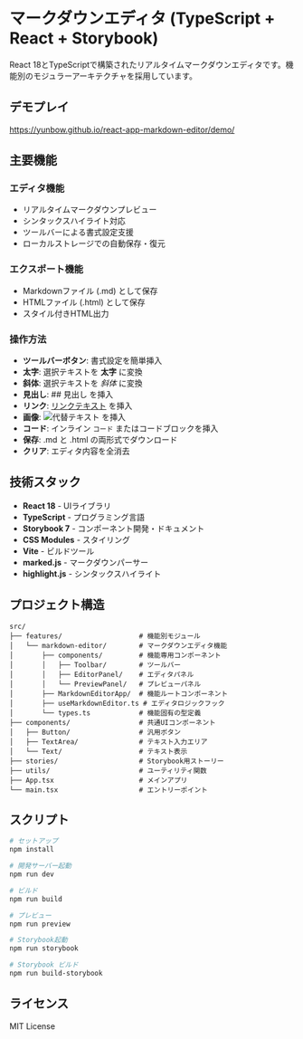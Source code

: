 # マークダウンエディタ (TypeScript + React + Storybook)

React 18とTypeScriptで構築されたリアルタイムマークダウンエディタです。機能別のモジュラーアーキテクチャを採用しています。

## デモプレイ
https://yunbow.github.io/react-app-markdown-editor/demo/

## 主要機能

### エディタ機能
- リアルタイムマークダウンプレビュー
- シンタックスハイライト対応
- ツールバーによる書式設定支援
- ローカルストレージでの自動保存・復元

### エクスポート機能
- Markdownファイル (.md) として保存
- HTMLファイル (.html) として保存
- スタイル付きHTML出力

### 操作方法
- **ツールバーボタン**: 書式設定を簡単挿入
- **太字**: 選択テキストを **太字** に変換
- **斜体**: 選択テキストを *斜体* に変換
- **見出し**: ## 見出し を挿入
- **リンク**: [リンクテキスト](URL) を挿入
- **画像**: ![代替テキスト](画像URL) を挿入
- **コード**: インライン `コード` またはコードブロックを挿入
- **保存**: .md と .html の両形式でダウンロード
- **クリア**: エディタ内容を全消去

## 技術スタック

- **React 18** - UIライブラリ
- **TypeScript** - プログラミング言語
- **Storybook 7** - コンポーネント開発・ドキュメント
- **CSS Modules** - スタイリング
- **Vite** - ビルドツール
- **marked.js** - マークダウンパーサー
- **highlight.js** - シンタックスハイライト

## プロジェクト構造

```
src/
├── features/                   # 機能別モジュール
│   └── markdown-editor/        # マークダウンエディタ機能
│       ├── components/         # 機能専用コンポーネント
│       │   ├── Toolbar/        # ツールバー
│       │   ├── EditorPanel/    # エディタパネル
│       │   └── PreviewPanel/   # プレビューパネル
│       ├── MarkdownEditorApp/  # 機能ルートコンポーネント
│       ├── useMarkdownEditor.ts # エディタロジックフック
│       └── types.ts            # 機能固有の型定義
├── components/                 # 共通UIコンポーネント
│   ├── Button/                 # 汎用ボタン
│   ├── TextArea/               # テキスト入力エリア
│   └── Text/                   # テキスト表示
├── stories/                    # Storybook用ストーリー
├── utils/                      # ユーティリティ関数
├── App.tsx                     # メインアプリ
└── main.tsx                    # エントリーポイント
```

## スクリプト

```bash
# セットアップ
npm install

# 開発サーバー起動
npm run dev

# ビルド
npm run build

# プレビュー
npm run preview

# Storybook起動
npm run storybook

# Storybook ビルド
npm run build-storybook
```

## ライセンス

MIT License
